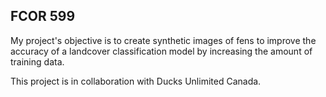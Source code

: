## FCOR 599

My project's objective is to create synthetic images of fens to improve the accuracy of a landcover classification model by increasing the amount of training data.

This project is in collaboration with Ducks Unlimited Canada.



